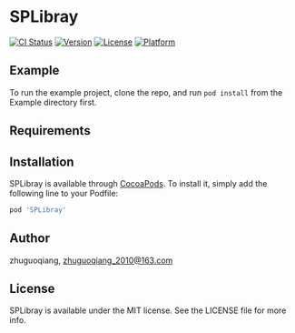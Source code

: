 # SPLibray

[![CI Status](http://img.shields.io/travis/zhuguoqiang/SPLibray.svg?style=flat)](https://travis-ci.org/zhuguoqiang/SPLibray)
[![Version](https://img.shields.io/cocoapods/v/SPLibray.svg?style=flat)](http://cocoapods.org/pods/SPLibray)
[![License](https://img.shields.io/cocoapods/l/SPLibray.svg?style=flat)](http://cocoapods.org/pods/SPLibray)
[![Platform](https://img.shields.io/cocoapods/p/SPLibray.svg?style=flat)](http://cocoapods.org/pods/SPLibray)

## Example

To run the example project, clone the repo, and run `pod install` from the Example directory first.

## Requirements

## Installation

SPLibray is available through [CocoaPods](http://cocoapods.org). To install
it, simply add the following line to your Podfile:

```ruby
pod 'SPLibray'
```

## Author

zhuguoqiang, zhuguoqiang_2010@163.com

## License

SPLibray is available under the MIT license. See the LICENSE file for more info.
